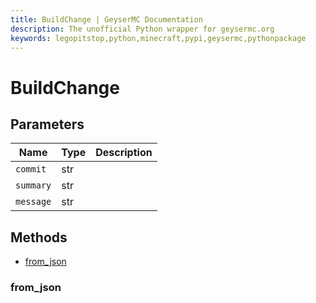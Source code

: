 ```yaml
---
title: BuildChange | GeyserMC Documentation
description: The unofficial Python wrapper for geysermc.org
keywords: legopitstop,python,minecraft,pypi,geysermc,pythonpackage
---
```


# BuildChange

## Parameters

| Name      | Type | Description |
| --------- | ---- | ----------- |
| `commit`  | str  |             |
| `summary` | str  |             |
| `message` | str  |             |

## Methods

- [from_json](#from_json)

### from_json
